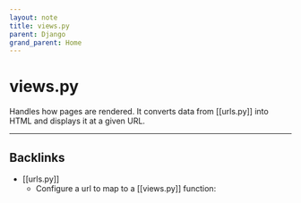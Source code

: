```yaml
---
layout: note
title: views.py
parent: Django
grand_parent: Home
---
```


# views.py

Handles how pages are rendered. It converts data from [[urls.py]] into HTML and displays it at a given URL.

---
## Backlinks
* [[urls.py]]
	* Configure a url to map to a [[views.py]] function:

